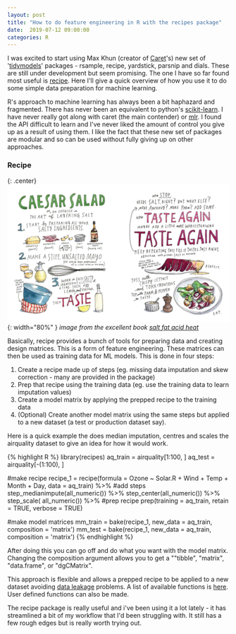 ```yaml
---
layout: post
title: "How to do feature engineering in R with the recipes package"
date:  2019-07-12 09:00:00
categories: R
---
```


I was excited to start using Max Khun (creator of [Caret](https://topepo.github.io/caret/)'s) new set of '[tidymodels](https://github.com/tidymodels)' packages - rsample, recipe, yardstick, parsnip and dials. These are still under development but seem promising. The one I have so far found most useful is [recipe](https://tidymodels.github.io/recipes/). Here I'll give a quick overview of how you use it to do some simple data preparation for machine learning.

R's approach to machine learning has always been a bit haphazard and fragmented. There has never been an equivalent to python's [scikit-learn](https://scikit-learn.org). I have never really got along with caret (the main contender) or [mlr](https://mlr.mlr-org.com/). I found the API difficult to learn and I've never liked the amount of control you give up as a result of using them. I like the fact that these new set of packages are modular and so can be used without fully giving up on other approaches.

### Recipe

{: .center}
![Recipe](/assets/images/salt-fat-acid-heat.jpg){: width="80%" }
*image from the excellent book [salt fat acid heat](https://www.amazon.co.uk/Salt-Fat-Acid-Heat-Mastering/dp/1782112308)*

Basically, recipe provides a bunch of tools for preparing data and creating design matrices. This is a form of feature engineering. These matrices can then be used as training data for ML models. This is done in four steps:

1. Create a recipe made up of steps (eg. missing data imputation and skew correction - many are provided in the package)
2. Prep that recipe using the training data (eg. use the training data to learn imputation values)
3. Create a model matrix by applying the prepped recipe to the training data
4. (Optional) Create another model matrix using the same steps but applied to a new dataset (a test or production dataset say).

Here is a quick example the does median imputation, centres and scales the airquality dataset to give an idea for how it would work.

{% highlight R %}
library(recipes)
aq_train = airquality[1:100, ]
aq_test = airquality[-(1:100), ]

#make recipe
recipe_1 = recipe(formula = Ozone ~ Solar.R + Wind + Temp + Month + Day,
             data = aq_train) %>%
              #add steps
              step_medianimpute(all_numeric()) %>%
              step_center(all_numeric())  %>%
              step_scale( all_numeric())  %>%
              #prep recipe
              prep(training = aq_train, retain = TRUE,  verbose = TRUE)

#make model matrices
mm_train = bake(recipe_1, new_data = aq_train, composition = 'matrix')
mm_test = bake(recipe_1, new_data = aq_train, composition = 'matrix')
{% endhighlight %}

After doing this you can go off and do what you want with the model matrix. Changing the composition argument allows you to get a ""tibble", "matrix", "data.frame", or "dgCMatrix".

This approach is flexible and allows a prepped recipe to be applied to a new dataset avoiding [data leakage](https://medium.com/@ODSC/how-to-fix-data-leakage-your-models-greatest-enemy-e34fa26abac5) problems. A list of available functions is [here](https://tidymodels.github.io/recipes/reference/index.html#section-basic-functions). User defined functions can also be made. 

The recipe package is really useful and i've been using it a lot lately - it has streamlined a bit of my workflow that I'd been struggling with. It still has a few rough edges but is really worth trying out.
